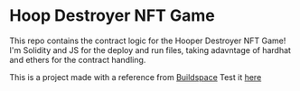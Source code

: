 # Hoop Destroyer NFT Game

This repo contains the contract logic for the Hooper Destroyer NFT Game! I'm Solidity and JS for the deploy and run files, taking adavntage of hardhat and ethers for the contract handling.

This is a project made with a reference from [Buildspace](https://t.co/bJftHYdTdW?amp=1)
Test it [here](https://hoop-destroyer-game.nestorolivaresh.repl.co/)
